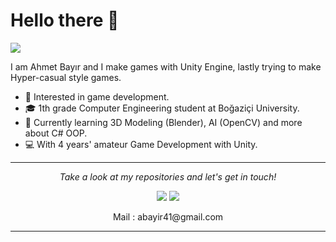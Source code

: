 # Hello there 👋

![](https://github.com/halfrost/halfrost/blob/master/icons/header_1.png)

I am Ahmet Bayır and I make games with Unity Engine, lastly trying to make Hyper-casual style games.     

* 🧐   Interested in game development.
* 🎓   1th grade Computer Engineering student at Boğaziçi University.
* 🌱   Currently learning 3D Modeling (Blender), AI (OpenCV) and more about C# OOP.
* 💻   With 4 years' amateur Game Development with Unity.

  
<hr>
<p align="center">
  <i>Take a look at my repositories and let's get in touch!</i>

<p align="center">
<a href= "https://www.linkedin.com/in/ahmet-bayir/"><img src="https://img.icons8.com/material-outlined/30/000000/linkedin.png"/></a>
<a href= "https://ahmetbayirportfolio.wordpress.com"><img src="https://img.icons8.com/material-outlined/27/000000/geography.png"/></a>
</p>

<p align="center">
  Mail : abayir41@gmail.com
</p>

</p>

---

